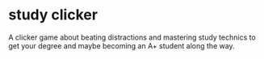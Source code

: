 # study clicker
A clicker game about beating distractions and mastering study technics to get your degree and maybe becoming an A+ student along the way.
